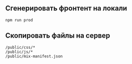 ## Сгенерировать фронтент на локали
```shell
npm run prod
```

## Скопировать файлы на сервер
```
/public/css/*
/public/js/*
/public/mix-manifest.json
```